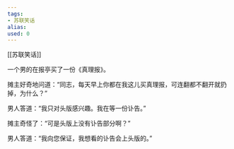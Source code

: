 ```yaml
---
tags: 
- 苏联笑话 
alias:
used: 0
---
```

[[苏联笑话]]

一个男的在报亭买了一份《真理报》。 

摊主好奇地问道：“同志，每天早上你都在我这儿买真理报，可连翻都不翻开就扔掉，为什么？” 

男人答道：“我只对头版感兴趣。我在等一份讣告。”

摊主奇怪了：“可是头版上没有讣告部分啊？” 

男人答道：“我向您保证，我想看的讣告会上头版的。” 

